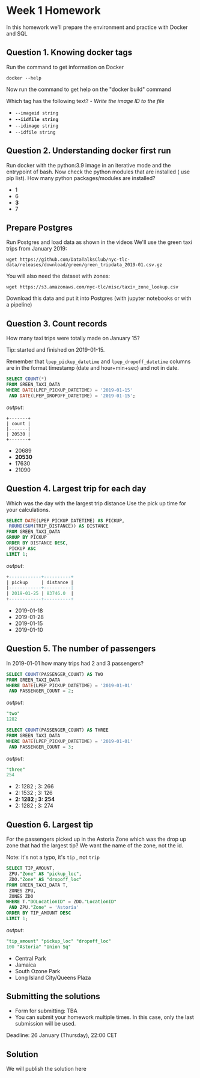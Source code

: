 # Week 1 Homework

In this homework we'll prepare the environment and practice with Docker and SQL

## Question 1. Knowing docker tags

Run the command to get information on Docker

```docker --help```

Now run the command to get help on the "docker build" command

Which tag has the following text? - *Write the image ID to the file*

- `--imageid string`
- **`--iidfile string`**
- `--idimage string`
- `--idfile string`

## Question 2. Understanding docker first run

Run docker with the python:3.9 image in an iterative mode and the entrypoint of bash.
Now check the python modules that are installed ( use pip list).
How many python packages/modules are installed?

- 1
- 6
- **3**
- 7

## Prepare Postgres

Run Postgres and load data as shown in the videos We'll use the green taxi trips from January 2019:

```wget https://github.com/DataTalksClub/nyc-tlc-data/releases/download/green/green_tripdata_2019-01.csv.gz```

You will also need the dataset with zones:

```wget https://s3.amazonaws.com/nyc-tlc/misc/taxi+_zone_lookup.csv```

Download this data and put it into Postgres (with jupyter notebooks or with a pipeline)

## Question 3. Count records

How many taxi trips were totally made on January 15?

Tip: started and finished on 2019-01-15.

Remember that `lpep_pickup_datetime` and `lpep_dropoff_datetime` columns are in the format timestamp (date and hour+min+sec) and not in date.

```sql
SELECT COUNT(*)
FROM GREEN_TAXI_DATA
WHERE DATE(LPEP_PICKUP_DATETIME) = '2019-01-15'
 AND DATE(LPEP_DROPOFF_DATETIME) = '2019-01-15';
```

*output*:

```sqls
+-------+
| count |
|-------|
| 20530 |
+-------+
```

- 20689
- **20530**
- 17630
- 21090

## Question 4. Largest trip for each day

Which was the day with the largest trip distance
Use the pick up time for your calculations.

```sql
SELECT DATE(LPEP_PICKUP_DATETIME) AS PICKUP,
 ROUND(SUM(TRIP_DISTANCE)) AS DISTANCE
FROM GREEN_TAXI_DATA
GROUP BY PICKUP
ORDER BY DISTANCE DESC,
 PICKUP ASC
LIMIT 1;
```

*output*:

```sql
+------------+----------+
| pickup     | distance |
|------------+----------|
| 2019-01-25 | 83746.0  |
+------------+----------+
```

- 2019-01-18
- 2019-01-28
- 2019-01-15
- 2019-01-10

## Question 5. The number of passengers

In 2019-01-01 how many trips had 2 and 3 passengers?

```sql
SELECT COUNT(PASSENGER_COUNT) AS TWO
FROM GREEN_TAXI_DATA
WHERE DATE(LPEP_PICKUP_DATETIME) = '2019-01-01'
 AND PASSENGER_COUNT = 2;
```

*output*:

```sql
"two"
1282
```

```sql
SELECT COUNT(PASSENGER_COUNT) AS THREE
FROM GREEN_TAXI_DATA
WHERE DATE(LPEP_PICKUP_DATETIME) = '2019-01-01'
 AND PASSENGER_COUNT = 3;
```

*output*:

```sql
"three"
254
```

- 2: 1282 ; 3: 266
- 2: 1532 ; 3: 126
- **2: 1282 ; 3: 254**
- 2: 1282 ; 3: 274

## Question 6. Largest tip

For the passengers picked up in the Astoria Zone which was the drop up zone that had the largest tip?
We want the name of the zone, not the id.

Note: it's not a typo, it's `tip` , not `trip`

```sql
SELECT TIP_AMOUNT,
 ZPU."Zone" AS "pickup_loc",
 ZDO."Zone" AS "dropoff_loc"
FROM GREEN_TAXI_DATA T,
 ZONES ZPU,
 ZONES ZDO
WHERE T."DOLocationID" = ZDO."LocationID"
 AND ZPU."Zone" = 'Astoria'
ORDER BY TIP_AMOUNT DESC
LIMIT 1;
```

*output*:

```sql
"tip_amount" "pickup_loc" "dropoff_loc"
100 "Astoria" "Union Sq"
```

- Central Park
- Jamaica
- South Ozone Park
- Long Island City/Queens Plaza

## Submitting the solutions

- Form for submitting: TBA
- You can submit your homework multiple times. In this case, only the last submission will be used.

Deadline: 26 January (Thursday), 22:00 CET

## Solution

We will publish the solution here
